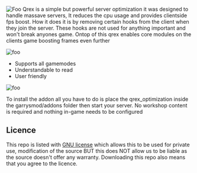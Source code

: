 ![Foo](https://i.imgur.com/XoXCp23.png)
Qrex is a simple but powerful server optimization it was designed to handle massave servers, It reduces the cpu usage and provides clientside fps boost. How it does it is by removing certain hooks from the client when they join the server. These hooks are not used for anything important and won't break anyones game. Ontop of this qrex enables core modules on the clients game boosting frames even further 

![foo](https://i.imgur.com/tQI7V0k.png)

* Supports all gamemodes
* Understandable to read
* User friendly

![foo](https://i.imgur.com/SCUV96s.png)

To install the addon all you have to do is place the qrex_optimization inside the garrysmod/addons folder then start your server. No workshop content is required and nothing in-game needs to be configured
## Licence
This repo is listed with [GNU license](https://github.com/Vectivus09/Qrex-Optimization/blob/master/LICENSE) which allows this to be used for private use, modification of the source BUT this does NOT allow us to be liable as the source doesn't offer any warranty. Downloading this repo also means that you agree to the licence.
